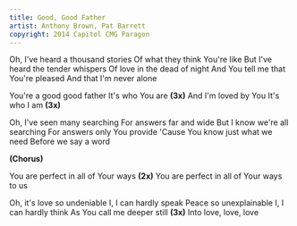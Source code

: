 ```yaml
---
title: Good, Good Father
artist: Anthony Brown, Pat Barrett
copyright: 2014 Capitol CMG Paragon
---
```


Oh, I've heard a thousand stories
Of what they think You're like
But I've heard the tender whispers
Of love in the dead of night
And You tell me that You're pleased
And that I'm never alone

You're a good good father
It's who You are    <strong>(3x)</strong>
And I'm loved by You
It's who I am    <strong>(3x)</strong>

Oh, I've seen many searching
For answers far and wide
But I know we're all searching
For answers only You provide
'Cause You know just what we need
Before we say a word

<strong>(Chorus)</strong>

You are perfect in all of Your ways    <strong>(2x)</strong>
You are perfect in all of Your ways to us

Oh, it's love so undeniable
I, I can hardly speak
Peace so unexplainable
I, I can hardly think
As You call me deeper still    <strong>(3x)</strong>
Into love, love, love






